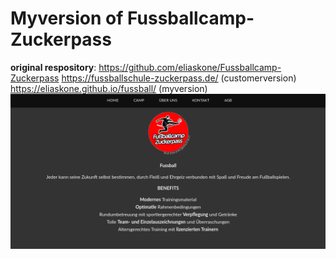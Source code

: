 # Myversion of Fussballcamp-Zuckerpass
__original respository__: https://github.com/eliaskone/Fussballcamp-Zuckerpass
https://fussballschule-zuckerpass.de/ (customerversion)
https://eliaskone.github.io/fussball/ (myversion)
![homepage](https://github.com/eliaskone/Fussballcamp-Zuckerpass/blob/master/site_pictures/unofficialsite(myversion)/Camp_FCZP.png)
